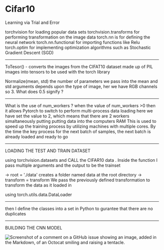 # Cifar10
Learning via Trial and Error

 torchvision for loading popular data sets
 torchvision.transforms for performing transformation on the image data
 torch.nn is for defining the neural network
 torch.nn.functional for importing functions like Relu
 torch.optim for implementing optimization algorithms such as Stochastic Gradient Descent (SGD)

-------------------------------------------------------------------------------------------------
 ToTesor() - converts the images from the CIFAT10 dataset made up of PIL images
 into tensors to be used with the torch library

 Normalize(mean, std) the number of parameters we pass into the mean and std arguments
 depends upon the type of image, her we have RGB channels so 3.
 What does 0.5 signify ?
 
------------------------------------------------------------------------------------------
 What is the use of num_workers ?
 when the value of num_workers >0 then it allows Pytorch to switch to perform multi-process data loading
 here we have set the value to 2, which means that there are 2 workers simaltaneously putting putting data into the computers RAM
 This is used to speed up the training process by utilizing machines with multiple cores. By the time the key process for the next batch of samples, the next batch is
 already loaded and ready to go

---------------------------------------------------------------------------------------------------

LOADING THE TEST AND TRAIN DATASET

using torchvision.datasets and CALL the CIFAR10 data . Inside the function I pass multiple arguments and the output to  be the trainset

-> root = './data' creates a folder named data at the root directory
-> transform = transform We pass the previously defined transformation to transform the data as it loaded in

 using torch.utils.data.DataLoader 
 
-------------------------------------------------------------------------------------------------

then I define the classes into a set in Python to gurantee that there are no duplicates

----------------------------------------------------------------------------------------------

BUILDING THE CNN MODEL

![Screenshot of a comment on a GitHub issue showing an image, added in the Markdown, of an Octocat smiling and raising a tentacle.](https://myoctocat.com/assets/images/base-octocat.svg)




